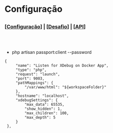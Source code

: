 # Configuração
##
### [[Configuração](./README.md)] | [[Desafio](./DESAFIO.md)] | [[API](./API.md)]
<br><br>
- php artisan passport:client --password
~~~
{
     "name": "Listen for XDebug on Docker App",
     "type": "php",
     "request": "launch",
     "port": 9003,
     "pathMappings": {
         "/var/www/html": "${workspaceFolder}"
     },
     "hostname": "localhost",
     "xdebugSettings": {
         "max_data": 65535,
         "show_hidden": 1,
         "max_children": 100,
         "max_depth": 5
     }
 },
~~~